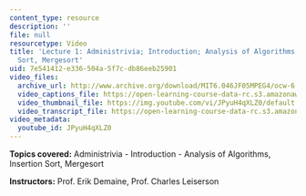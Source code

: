 ```yaml
---
content_type: resource
description: ''
file: null
resourcetype: Video
title: 'Lecture 1: Administrivia; Introduction; Analysis of Algorithms, Insertion
  Sort, Mergesort'
uid: 7e541412-e336-504a-5f7c-db86eeb25901
video_files:
  archive_url: http://www.archive.org/download/MIT6.046JF05MPEG4/ocw-6.046-07sep2005-220k.mp4
  video_captions_file: https://open-learning-course-data-rc.s3.amazonaws.com/6-046j-introduction-to-algorithms-sma-5503-fall-2005/43e5201d4aaa53d1aa9936df63b7e23c_JPyuH4qXLZ0.vtt
  video_thumbnail_file: https://img.youtube.com/vi/JPyuH4qXLZ0/default.jpg
  video_transcript_file: https://open-learning-course-data-rc.s3.amazonaws.com/6-046j-introduction-to-algorithms-sma-5503-fall-2005/94cf6fb7079c136007688ec709885626_JPyuH4qXLZ0.pdf
video_metadata:
  youtube_id: JPyuH4qXLZ0
---
```


**Topics covered:** Administrivia - Introduction - Analysis of Algorithms, Insertion Sort, Mergesort

**Instructors:** Prof. Erik Demaine, Prof. Charles Leiserson